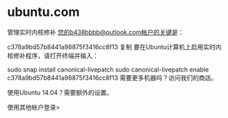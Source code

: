 # ubuntu.com


管理实时内核修补
您的b438bbbb@outlook.com帐户的关键是：

c378a9bd57b8441a98875f3416cc8f13
复制
要在Ubuntu计算机上启用实时内核修补程序，请打开终端并输入：

sudo snap install canonical-livepatch
sudo canonical-livepatch enable c378a9bd57b8441a98875f3416cc8f13
需要更多机器吗？访问我们的商店。

使用Ubuntu 14.04？需要额外的设置。

使用其他帐户登录>
